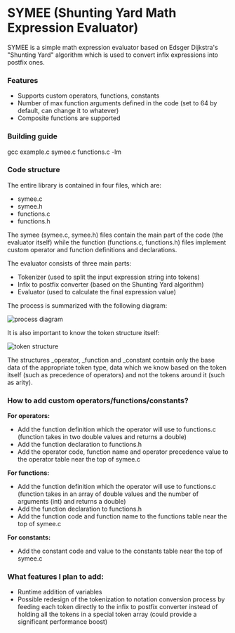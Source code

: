 # SYMEE (Shunting Yard Math Expression Evaluator)

SYMEE is a simple math expression evaluator based on Edsger Dijkstra's "Shunting Yard" algorithm which is used to convert infix expressions into postfix ones.

### Features
- Supports custom operators, functions, constants
- Number of max function arguments defined in the code (set to 64 by default, can change it to whatever)
- Composite functions are supported

### Building guide
gcc example.c symee.c functions.c -lm

### Code structure
The entire library is contained in four files, which are:
- symee.c
- symee.h
- functions.c
- functions.h

The symee (symee.c, symee.h) files contain the main part of the code (the evaluator itself) while the function (functions.c, functions.h) files implement custom operator and function definitions and declarations.

The evaluator consists of three main parts:
- Tokenizer (used to split the input expression string into tokens)
- Infix to postfix converter (based on the Shunting Yard algorithm)
- Evaluator (used to calculate the final expression value)

The process is summarized with the following diagram:

![process diagram](https://i.ibb.co/wQG5rTF/symee.png)

It is also important to know the token structure itself:

![token structure](https://i.ibb.co/bd3SMyP/symeetkn.png)

The structures _operator, _function and _constant contain only the base data of the appropriate token type, data which we know based on the token itself (such as precedence of operators) and not the tokens around it (such as arity).

### How to add custom operators/functions/constants?
**For operators:**
- Add the function definition which the operator will use to functions.c (function takes in two double values and returns a double)
- Add the function declaration to functions.h
- Add the operator code, function name and operator precedence value to the operator table near the top of symee.c

**For functions:**
- Add the function definition which the operator will use to functions.c (function takes in an array of double values and the number of arguments (int) and returns a double)
- Add the function declaration to functions.h
- Add the function code and function name to the functions table near the top of symee.c

**For constants:**
- Add the constant code and value to the constants table near the top of symee.c

### What features I plan to add:
- Runtime addition of variables
- Possible redesign of the tokenization to notation conversion process by feeding each token directly to the infix to postfix converter instead of holding all the tokens in a special token array (could provide a significant performance boost)
